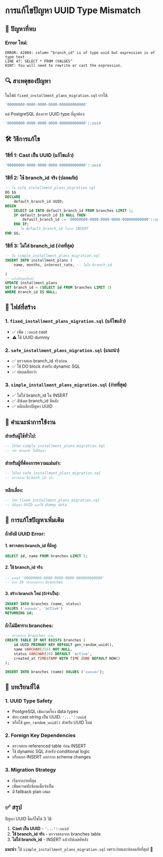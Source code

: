 # การแก้ไขปัญหา UUID Type Mismatch

## 🚨 ปัญหาที่พบ

### Error ใหม่:
```
ERROR: 42804: column "branch_id" is of type uuid but expression is of type text
LINE 47: SELECT * FROM (VALUES^
HINT: You will need to rewrite or cast the expression.
```

## 🔍 สาเหตุของปัญหา

ในไฟล์ `fixed_installment_plans_migration.sql` เราใช้:
```sql
'00000000-0000-0000-0000-000000000000'
```

แต่ PostgreSQL ต้องการ UUID type ที่ถูกต้อง:
```sql
'00000000-0000-0000-0000-000000000000'::uuid
```

## 🛠️ วิธีการแก้ไข

### วิธีที่ 1: Cast เป็น UUID (แก้ไขแล้ว)
```sql
'00000000-0000-0000-0000-000000000000'::uuid
```

### วิธีที่ 2: ใช้ branch_id จริง (ปลอดภัย)
```sql
-- ใน safe_installment_plans_migration.sql
DO $$
DECLARE
    default_branch_id UUID;
BEGIN
    SELECT id INTO default_branch_id FROM branches LIMIT 1;
    IF default_branch_id IS NULL THEN
        default_branch_id := '00000000-0000-0000-0000-000000000000'::uuid;
    END IF;
    -- ใช้ default_branch_id ในการ INSERT
END $$;
```

### วิธีที่ 3: ไม่ใส่ branch_id (ง่ายที่สุด)
```sql
-- ใน simple_installment_plans_migration.sql
INSERT INTO installment_plans (
    name, months, interest_rate, -- ไม่ใส่ branch_id
    -- ...
)
-- แล้วอัปเดตทีหลัง
UPDATE installment_plans 
SET branch_id = (SELECT id FROM branches LIMIT 1)
WHERE branch_id IS NULL;
```

## 📁 ไฟล์ที่สร้าง

### 1. `fixed_installment_plans_migration.sql` (แก้ไขแล้ว)
- ✅ เพิ่ม `::uuid` cast
- ⚠️ ใช้ UUID dummy

### 2. `safe_installment_plans_migration.sql` (แนะนำ)
- ✅ ตรวจสอบ branch_id จริงก่อน
- ✅ ใช้ DO block สำหรับ dynamic SQL
- ✅ ปลอดภัยกว่า

### 3. `simple_installment_plans_migration.sql` (ง่ายที่สุด)
- ✅ ไม่ใส่ branch_id ใน INSERT
- ✅ อัปเดต branch_id ทีหลัง
- ✅ หลีกเลี่ยงปัญหา UUID

## 🎯 คำแนะนำการใช้งาน

### สำหรับผู้ใช้ทั่วไป:
```sql
-- ใช้ไฟล์ simple_installment_plans_migration.sql
-- ง่าย ปลอดภัย ไม่มีปัญหา
```

### สำหรับผู้ที่ต้องการความแม่นยำ:
```sql
-- ใช้ไฟล์ safe_installment_plans_migration.sql
-- ตรวจสอบ branch_id จริง
```

### หลีกเลี่ยง:
```sql
-- ไฟล์ fixed_installment_plans_migration.sql
-- มีปัญหา UUID และใช้ dummy data
```

## 🔧 การแก้ไขปัญหาเพิ่มเติม

### ถ้ายังมี UUID Error:

#### 1. ตรวจสอบ branch_id ที่มีอยู่:
```sql
SELECT id, name FROM branches LIMIT 5;
```

#### 2. ใช้ branch_id จริง:
```sql
-- แทนที่ '00000000-0000-0000-0000-000000000000'
-- ด้วย ID จริงจากตาราง branches
```

#### 3. สร้าง branch ใหม่ (ถ้าจำเป็น):
```sql
INSERT INTO branches (name, status) 
VALUES ('สาขาหลัก', 'active') 
RETURNING id;
```

### ถ้าไม่มีตาราง branches:
```sql
-- สร้างตาราง branches ก่อน
CREATE TABLE IF NOT EXISTS branches (
    id UUID PRIMARY KEY DEFAULT gen_random_uuid(),
    name VARCHAR(255) NOT NULL,
    status VARCHAR(20) DEFAULT 'active',
    created_at TIMESTAMP WITH TIME ZONE DEFAULT NOW()
);

INSERT INTO branches (name) VALUES ('สาขาหลัก');
```

## 📝 บทเรียนที่ได้

### 1. UUID Type Safety
- PostgreSQL เข้มงวดเรื่อง data types
- ต้อง cast string เป็น UUID: `'...'::uuid`
- หรือใช้ `gen_random_uuid()` สำหรับ UUID ใหม่

### 2. Foreign Key Dependencies
- ตรวจสอบ referenced table ก่อน INSERT
- ใช้ dynamic SQL สำหรับ conditional logic
- หรือแยก INSERT ออกจาก schema changes

### 3. Migration Strategy
- เริ่มจากง่ายที่สุด
- เพิ่มความซับซ้อนเมื่อจำเป็น
- มี fallback plan เสมอ

## ✅ สรุป

ปัญหา UUID นี้แก้ไขได้ 3 วิธี:
1. **Cast เป็น UUID** - `'...'::uuid`
2. **ใช้ branch_id จริง** - ตรวจสอบจาก branches table
3. **ไม่ใส่ branch_id** - INSERT แล้วอัปเดตทีหลัง

**แนะนำ**: ใช้ `simple_installment_plans_migration.sql` เพราะง่ายและปลอดภัยที่สุด! 🚀